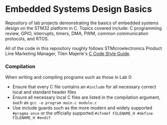 # Embedded Systems Design Basics
Repository of lab projects demonstrating the basics of embedded systems design on the STM32 platform in C. Topics covered include: C programming review, GPIO, interrupts, timers, DMA, PWM, common communication protocols, and RTOS.

All of the code in this repository roughly follows STMicroelectronics Product Line Marketing Manager, Tilen Majerle's [C Code Style Guide](https://github.com/MaJerle/c-code-style).

### Compilation
When writing and compiling programs such as those in Lab 0:
* Ensure that every C file contains an `#include` for all necessary correct local and standard header files
* Ensure all necessary local C files are listed in the compilation argument, such as `gcc -o program main.c module.c`
* Use include guards such as the more modern and widely supported `#pragma once` or the officially supported `#ifndef FILENAME_H #define FILENAME_H #endif`
